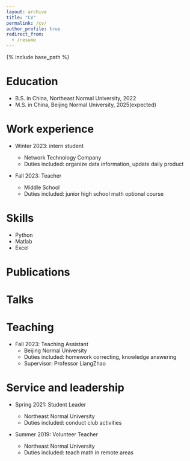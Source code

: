 ```yaml
---
layout: archive
title: "CV"
permalink: /cv/
author_profile: true
redirect_from:
  - /resume
---
```


{% include base_path %}

Education
======
* B.S. in China, Northeast Normal University, 2022
* M.S. in China, Beijing Normal University, 2025(expected)

Work experience
======
* Winter 2023: intern student
  * Network Technology Company
  * Duties included: organize data information, update daily product


* Fall 2023: Teacher
  * Middle School
  * Duties included: junior high school math optional course
  
Skills
======
* Python
* Matlab
* Excel

Publications
======
  
Talks
======
  
Teaching
======
* Fall 2023: Teaching Assistant
  * Beijing Normal University
  * Duties included: homework correcting, knowledge answering
  * Supervisor: Professor LiangZhao
  
Service and leadership
======
* Spring 2021: Student Leader
  * Northeast Normal University
  * Duties included: conduct club activities


* Summer 2019: Volunteer Teacher
  * Northeast Normal University
  * Duties included: teach math in remote areas
